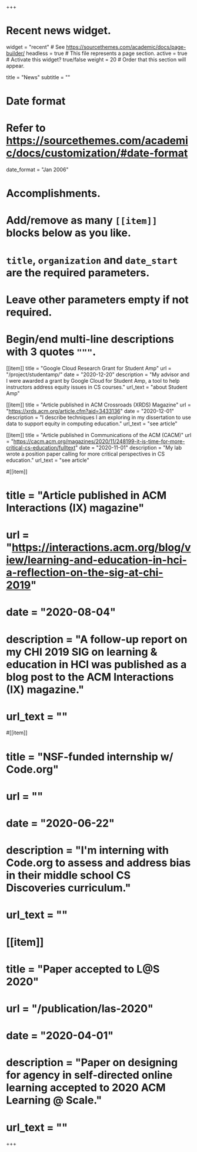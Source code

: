 +++
# Recent news widget.
widget = "recent"  # See https://sourcethemes.com/academic/docs/page-builder/
headless = true  # This file represents a page section.
active = true  # Activate this widget? true/false
weight = 20  # Order that this section will appear.

title = "News"
subtitle = ""

# Date format
#   Refer to https://sourcethemes.com/academic/docs/customization/#date-format
date_format = "Jan 2006"

# Accomplishments.
#   Add/remove as many `[[item]]` blocks below as you like.
#   `title`, `organization` and `date_start` are the required parameters.
#   Leave other parameters empty if not required.
#   Begin/end multi-line descriptions with 3 quotes `"""`.

[[item]]
  title = "Google Cloud Research Grant for Student Amp"
  url = "/project/studentamp/"
  date = "2020-12-20"
  description = "My advisor and I were awarded a grant by Google Cloud for Student Amp, a tool to help instructors address equity issues in CS courses."
  url_text = "about Student Amp"

[[item]]
  title = "Article published in ACM Crossroads (XRDS) Magazine"
  url = "https://xrds.acm.org/article.cfm?aid=3433136"
  date = "2020-12-01"
  description = "I describe techniques I am exploring in my dissertation to use data to support equity in computing education."
  url_text = "see article"

[[item]]
  title = "Article published in Communications of the ACM (CACM)"
  url = "https://cacm.acm.org/magazines/2020/11/248199-it-is-time-for-more-critical-cs-education/fulltext"
  date = "2020-11-01"
  description = "My lab wrote a position paper calling for more critical perspectives in CS education."
  url_text = "see article"

#[[item]]
#  title = "Article published in ACM Interactions (IX) magazine"
#  url = "https://interactions.acm.org/blog/view/learning-and-education-in-hci-a-reflection-on-the-sig-at-chi-2019"
#  date = "2020-08-04"
#  description = "A follow-up report on my CHI 2019 SIG on learning & education in HCI was published as a blog post to the ACM Interactions (IX) magazine."
#  url_text = ""

#[[item]]
#  title = "NSF-funded internship w/ Code.org"
#  url = ""
#  date = "2020-06-22"
#  description = "I'm interning with Code.org to assess and address bias in their middle school CS Discoveries curriculum."
#  url_text = ""


# [[item]]
#   title = "Paper accepted to L@S 2020"
#   url = "/publication/las-2020"
#   date = "2020-04-01"
#   description = "Paper on designing for agency in self-directed online learning accepted to 2020 ACM Learning @ Scale."
#   url_text = ""

+++
